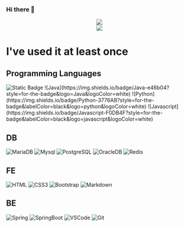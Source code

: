 ### Hi there 👋

<!--
**ricelumps/ricelumps** is a ✨ _special_ ✨ repository because its `README.md` (this file) appears on your GitHub profile.

Here are some ideas to get you started:

- 🔭 I’m currently working on ...
- 🌱 I’m currently learning ...
- 👯 I’m looking to collaborate on ...
- 🤔 I’m looking for help with ...
- 💬 Ask me about ...
- 📫 How to reach me: ...
- 😄 Pronouns: ...
- ⚡ Fun fact: ...
-->

<p align="center">
      
  <img src="https://capsule-render.vercel.app/api?type=Rounded&section=header&color=A21D01&height=200&text=Ricelumps&desc=KHC%27s%20Portfoilo&descAlign=61&descAlignY=75&stroke=000000&strokeWidth=2&animation=twinkling&fontColor=FFFFFF"/>
  <br>
  <a href="https://hits.seeyoufarm.com">
  <img src="https://hits.seeyoufarm.com/api/count/incr/badge.svg?url=https%3A%2F%2Fgithub.com%2Fricelumps&count_bg=%23A21D01&title_bg=%23000000&icon=github.svg&icon_color=%23FFFFFF&title=Github&edge_flat=false"/>
  </a>


# I've used it at least once

## Programming Languages
<img alt="Static Badge" src="https://img.shields.io/badge/C-3f48cc?style=for-the-badge&logo=C&logoColor=white">
![Java](https://img.shields.io/badge/Java-e46b04?style=for-the-badge&logo=Java&logoColor=white)
![Python](https://img.shields.io/badge/Python-3776AB?style=for-the-badge&labelColor=black&logo=python&logoColor=white)
![Javascript](https://img.shields.io/badge/Javascript-F0DB4F?style=for-the-badge&labelColor=black&logo=javascript&logoColor=white)

## DB
![MariaDB](https://img.shields.io/badge/MariaDB-003545?style=for-the-badge&logo=mariadb&logoColor=white)
![Mysql](https://img.shields.io/badge/Mysql-4479A1?style=for-the-badge&logo=mysql&logoColor=white)
![PostgreSQL](https://img.shields.io/badge/PostgreSQL-4169E1?style=for-the-badge&logo=postgresql&logoColor=white)
![OracleDB](https://img.shields.io/badge/Oracle-F80000?style=for-the-badge&logo=oracle&logoColor=white)
![Redis](https://img.shields.io/badge/PostgreSQL-4169E1?style=for-the-badge&logo=postgresql&logoColor=white)

## FE
![HTML](https://img.shields.io/badge/HTML5-E34F26?style=for-the-badge&logo=html5&logoColor=white)
![CSS3](https://img.shields.io/badge/CSS3-1572B6?style=for-the-badge&logo=css3&logoColor=white)
![Bootstrap](https://img.shields.io/badge/Bootstrap-563D7C?style=for-the-badge&logo=bootstrap&logoColor=white)
![Markdown](https://img.shields.io/badge/Markdown-000000?style=for-the-badge&logo=markdown&logoColor=white)

## BE
![Spring](https://img.shields.io/badge/Spring-6DB33F?style=for-the-badge&logo=Spring&logoColor=white)
![SpringBoot](https://img.shields.io/badge/SpringBoot-6DB33F?style=for-the-badge&logo=Spring%20Boot&logoColor=white)
![VSCode](https://img.shields.io/badge/Visual_Studio-0078d7?style=for-the-badge&logo=visual%20studio&logoColor=white)
![Git](https://img.shields.io/badge/Git-F05032?style=for-the-badge&logo=git&logoColor=white)


  
</p>

